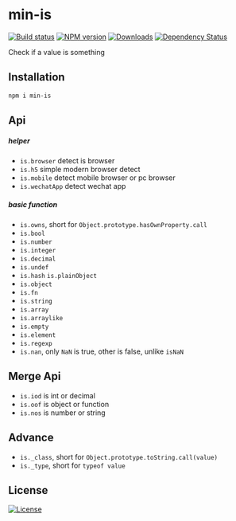 min-is
===

[![Build status][travis-image]][travis-url]
[![NPM version][npm-image]][npm-url]
[![Downloads][downloads-image]][downloads-url]
[![Dependency Status][david-image]][david-url]

[npm-image]: https://img.shields.io/npm/v/min-is.svg?style=flat-square
[npm-url]: https://npmjs.org/package/min-is
[downloads-image]: http://img.shields.io/npm/dm/min-is.svg?style=flat-square
[downloads-url]: https://npmjs.org/package/min-is
[david-image]: http://img.shields.io/david/chunpu/min-is.svg?style=flat-square
[david-url]: https://david-dm.org/chunpu/min-is


Check if a value is something

Installation
---

```sh
npm i min-is
```

Api
---

##### helper

- `is.browser` detect is browser
- `is.h5` simple modern browser detect
- `is.mobile` detect mobile browser or pc browser
- `is.wechatApp` detect wechat app

##### basic function

- `is.owns`, short for `Object.prototype.hasOwnProperty.call`
- `is.bool`
- `is.number`
- `is.integer`
- `is.decimal`
- `is.undef`
- `is.hash` `is.plainObject`
- `is.object`
- `is.fn`
- `is.string`
- `is.array`
- `is.arraylike`
- `is.empty`
- `is.element`
- `is.regexp`
- `is.nan`, only `NaN` is true, other is false, unlike `isNaN`


Merge Api
---

- `is.iod` is int or decimal
- `is.oof` is object or function
- `is.nos` is number or string


Advance
---

- `is._class`, short for `Object.prototype.toString.call(value)`
- `is._type`, short for `typeof value`

License
---

[![License][license-image]][license-url]

[travis-image]: https://img.shields.io/travis/chunpu/min-is.svg?style=flat-square
[travis-url]: https://travis-ci.org/chunpu/min-is
[license-image]: http://img.shields.io/npm/l/min-is.svg?style=flat-square
[license-url]: #
